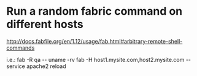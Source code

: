 # Run a random fabric command on different hosts
http://docs.fabfile.org/en/1.12/usage/fab.html#arbitrary-remote-shell-commands

i.e.:
fab -R qa -- uname -rv
fab -H host1.mysite.com,host2.mysite.com -- service apache2 reload
